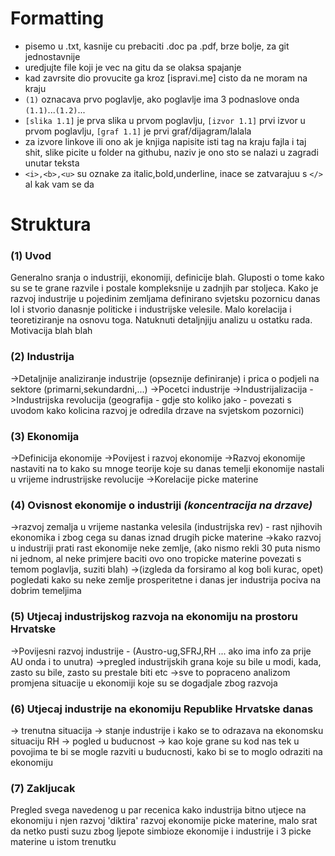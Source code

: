 Formatting
====== 
  * pisemo u .txt, kasnije cu prebaciti .doc pa .pdf, brze bolje, za git jednostavnije
  * uredjujte file koji je vec na gitu da se olaksa spajanje
  * kad zavrsite dio provucite ga kroz [ispravi.me] cisto da ne moram na kraju
  * `(1)` oznacava prvo poglavlje, ako poglavlje ima 3 podnaslove onda `(1.1)`...`(1.2)`...
  * `[slika 1.1]` je prva slika u prvom poglavlju, `[izvor 1.1]` prvi izvor u prvom poglavlju, `[graf 1.1]` je prvi graf/dijagram/lalala
  * za izvore linkove ili ono ak je knjiga napisite isti tag na kraju fajla i taj shit, slike picite u folder na githubu, naziv je ono sto se nalazi u zagradi unutar teksta
  * `<i>,<b>,<u>` su oznake za italic,bold,underline, inace se zatvarajuu s `</>` al kak vam se da

Struktura
======
### (1) Uvod
Generalno sranja o industriji, ekonomiji, definicije blah. Gluposti o tome kako su se te grane razvile i postale kompleksnije u zadnjih par stoljeca. Kako je razvoj industrije u pojedinim zemljama definirano svjetsku pozornicu danas lol i stvorio danasnje politicke i industrijske velesile. Malo korelacija i teoretiziranje na osnovu toga. Natuknuti detaljnjiju analizu u ostatku rada. Motivacija blah blah

### (2) Industrija
->Detaljnije analiziranje industrije (opseznije definiranje) i prica o podjeli na sektore (primarni,sekundardni,...)
->Pocetci industrije
->Industrijalizacija
->Industrijska revolucija (geografija - gdje sto koliko jako - povezati s uvodom kako kolicina razvoj je odredila drzave na svjetskom pozornici)

### (3) Ekonomija
->Definicija ekonomije 
->Povijest i razvoj ekonomije
->Razvoj ekonomije nastaviti na to kako su mnoge teorije koje su danas temelji ekonomije nastali u vrijeme indrustrijske revolucije
->Korelacije picke materine

### (4) Ovisnost ekonomije o industriji  *(koncentracija na drzave)*
->razvoj zemalja u vrijeme nastanka velesila (industrijska rev) - rast njihovih ekonomika i zbog cega su danas iznad drugih picke materine
->kako razvoj u industriji prati rast ekonomije neke zemlje, (ako nismo rekli 30 puta nismo ni jednom, al neke primjere baciti ovo ono tropicke materine povezati s temom poglavlja, suziti blah)
->(izgleda da forsiramo al kog boli kurac, opet) pogledati kako su neke zemlje prosperitetne i danas jer industrija pociva na dobrim temeljima  

### (5) Utjecaj industrijskog razvoja na ekonomiju na prostoru Hrvatske
->Povijesni razvoj industrije - (Austro-ug,SFRJ,RH ... ako ima info za prije AU onda i to unutra)
->pregled industrijskih grana koje su bile u modi, kada, zasto su bile, zasto su prestale biti etc
->sve to popraceno analizom promjena situacije u ekonomiji koje su se dogadjale zbog razvoja

### (6) Utjecaj industrije na ekonomiju Republike Hrvatske danas
-> trenutna situacija -> stanje industrije i kako se to odrazava na ekonomsku situaciju RH
-> pogled u buducnost -> kao koje grane su kod nas tek u povojima te bi se mogle razviti u buducnosti, kako bi se to moglo odraziti na ekonomiju

### (7) Zakljucak
Pregled svega navedenog u par recenica kako industrija bitno utjece na ekonomiju i njen razvoj 'diktira' razvoj ekonomije picke materine, malo srat da netko pusti suzu zbog ljepote simbioze ekonomije i industrije i 3 picke materine u istom trenutku
